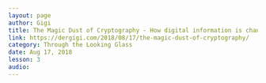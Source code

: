 ```yaml
---
layout: page
author: Gigi
title: The Magic Dust of Cryptography - How digital information is changing our society
link: https://dergigi.com/2018/08/17/the-magic-dust-of-cryptography/
category: Through the Looking Glass
date: Aug 17, 2018
lesson: 3
audio: 
---
```

